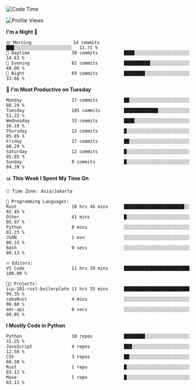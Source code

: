 <!--START_SECTION:waka-->
![Code Time](http://img.shields.io/badge/Code%20Time-1%2C671%20hrs%2057%20mins-blue)

![Profile Views](http://img.shields.io/badge/Profile%20Views-0-blue)

**I'm a Night 🦉** 

```text
🌞 Morning                24 commits          ███░░░░░░░░░░░░░░░░░░░░░░   11.71 % 
🌆 Daytime                30 commits          ████░░░░░░░░░░░░░░░░░░░░░   14.63 % 
🌃 Evening                82 commits          ██████████░░░░░░░░░░░░░░░   40.00 % 
🌙 Night                  69 commits          ████████░░░░░░░░░░░░░░░░░   33.66 % 
```
📅 **I'm Most Productive on Tuesday** 

```text
Monday                   17 commits          ██░░░░░░░░░░░░░░░░░░░░░░░   08.29 % 
Tuesday                  105 commits         █████████████░░░░░░░░░░░░   51.22 % 
Wednesday                33 commits          ████░░░░░░░░░░░░░░░░░░░░░   16.10 % 
Thursday                 12 commits          █░░░░░░░░░░░░░░░░░░░░░░░░   05.85 % 
Friday                   17 commits          ██░░░░░░░░░░░░░░░░░░░░░░░   08.29 % 
Saturday                 12 commits          █░░░░░░░░░░░░░░░░░░░░░░░░   05.85 % 
Sunday                   9 commits           █░░░░░░░░░░░░░░░░░░░░░░░░   04.39 % 
```


📊 **This Week I Spent My Time On** 

```text
🕑︎ Time Zone: Asia/Jakarta

💬 Programming Languages: 
Rust                     10 hrs 46 mins      ███████████████████████░░   92.45 % 
Other                    41 mins             █░░░░░░░░░░░░░░░░░░░░░░░░   05.97 % 
Python                   8 mins              ░░░░░░░░░░░░░░░░░░░░░░░░░   01.23 % 
JSON                     1 min               ░░░░░░░░░░░░░░░░░░░░░░░░░   00.15 % 
Bash                     0 secs              ░░░░░░░░░░░░░░░░░░░░░░░░░   00.13 % 

🔥 Editors: 
VS Code                  11 hrs 39 mins      █████████████████████████   100.00 % 

🐱‍💻 Projects: 
icp-101-rust-boilerplate 11 hrs 35 mins      █████████████████████████   99.35 % 
cobaRust                 4 mins              ░░░░░░░░░░░░░░░░░░░░░░░░░   00.60 % 
emr-api                  0 secs              ░░░░░░░░░░░░░░░░░░░░░░░░░   00.05 % 
```

**I Mostly Code in Python** 

```text
Python                   10 repos            ████████░░░░░░░░░░░░░░░░░   31.25 % 
JavaScript               4 repos             ███░░░░░░░░░░░░░░░░░░░░░░   12.50 % 
CSS                      3 repos             ██░░░░░░░░░░░░░░░░░░░░░░░   09.38 % 
Rust                     1 repo              █░░░░░░░░░░░░░░░░░░░░░░░░   03.12 % 
Move                     1 repo              █░░░░░░░░░░░░░░░░░░░░░░░░   03.12 % 
```




<!--END_SECTION:waka-->
